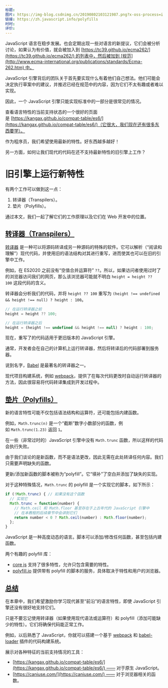 ```yaml
---
标题: 
图片: https://img-blog.csdnimg.cn/20190802103121987.png?x-oss-process=image/watermark,type_ZmFuZ3poZW5naGVpdGk,shadow_10,text_aHR0cHM6Ly9ibG9nLmNzZG4ubmV0L2h1cGlhbjE5ODk=,size_16,color_FFFFFF,t_70
链接: https://zh.javascript.info/polyfills
时时: 
评价:
---
```

JavaScript 语言在稳步发展。也会定期出现一些对语言的新提议，它们会被分析讨论，如果认为有价值，就会被加入到 [https://tc39.github.io/ecma262/](https://tc39.github.io/ecma262/) 的列表中，然后被加到 [规范](http://www.ecma-international.org/publications/standards/Ecma-262.htm) 中。

JavaScript 引擎背后的团队关于首先要实现什么有着他们自己想法。他们可能会决定执行草案中的建议，并推迟已经在规范中的内容，因为它们不太有趣或者难以实现。

因此，一个 JavaScript 引擎只能实现标准中的一部分是很常见的情况。


查看语言特性的当前支持状态的一个很好的页面是 [https://kangax.github.io/compat-table/es6/](https://kangax.github.io/compat-table/es6/)（它很大，我们现在还有很多东西要学）。

作为程序员，我们希望使用最新的特性。好东西越多越好！

另一方面，如何让我们现代的代码在还不支持最新特性的旧引擎上工作？
# 旧引擎上运行新特性


有两个工作可以做到这一点：

1. 转译器（Transpilers）。
2. 垫片（Polyfills）。

通过本文，我们一起了解它们的工作原理以及它们在 Web 开发中的位置。

## [转译器（Transpilers）](https://zh.javascript.info/polyfills#zhuan-yi-qi-transpilers)

[转译器](https://en.wikipedia.org/wiki/Source-to-source_compiler) 是一种可以将源码转译成另一种源码的特殊的软件。它可以解析（“阅读和理解”）现代代码，并使用旧的语法结构对其进行重写，进而使其也可以在旧的引擎中工作。

例如，在 ES2020 之前没有“空值合并运算符” `??`。所以，如果访问者使用过时了的浏览器访问我们的网页，那么该浏览器可能就不明白 `height = height ?? 100` 这段代码的含义。

转译器会分析我们的代码，并将 `height ?? 100` 重写为 `(height !== undefined && height !== null) ? height : 100`。

```js
// 在运行转译器之前
height = height ?? 100;

// 在运行转译器之后
height = (height !== undefined && height !== null) ? height : 100;
```

现在，重写了的代码适用于更旧版本的 JavaScript 引擎。

通常，开发者会在自己的计算机上运行转译器，然后将转译后的代码部署到服务器。

说到名字，[Babel](https://babeljs.io/) 是最著名的转译器之一。

现代项目构建系统，例如 [webpack](https://webpack.js.org/)，提供了在每次代码更改时自动运行转译器的方法，因此很容易将代码转译集成到开发过程中。

## [垫片（Polyfills）](https://zh.javascript.info/polyfills#dian-pian-polyfills)

新的语言特性可能不仅包括语法结构和运算符，还可能包括内建函数。

例如，`Math.trunc(n)` 是一个“截断”数字小数部分的函数，例如 `Math.trunc(1.23)` 返回 `1`。

在一些（非常过时的）JavaScript 引擎中没有 `Math.trunc` 函数，所以这样的代码会执行失败。

由于我们谈论的是新函数，而不是语法更改，因此无需在此处转译任何内容。我们只需要声明缺失的函数。

更新/添加新函数的脚本被称为“polyfill”。它“填补”了空白并添加了缺失的实现。

对于这种特殊情况，`Math.trunc` 的 polyfill 是一个实现它的脚本，如下所示：

```js
if (!Math.trunc) { // 如果没有这个函数
  // 实现它
  Math.trunc = function(number) {
    // Math.ceil 和 Math.floor 甚至存在于上古年代的 JavaScript 引擎中
    // 在本教程的后续章节中会讲到它们
    return number < 0 ? Math.ceil(number) : Math.floor(number);
  };
}
```

JavaScript 是一种高度动态的语言。脚本可以添加/修改任何函数，甚至包括内建函数。

两个有趣的 polyfill 库：

- [core js](https://github.com/zloirock/core-js) 支持了很多特性，允许只包含需要的特性。
- [polyfill.io](http://polyfill.io/) 提供带有 polyfill 的脚本的服务，具体取决于特性和用户的浏览器。
## [总结](https://zh.javascript.info/polyfills#zong-jie)

在本章中，我们希望激励你学习现代甚至“前沿”的语言特性，即使 JavaScript 引擎还没有很好地支持它们。

只是不要忘记使用转译器（如果使用现代语法或运算符）和 polyfill（添加可能缺少的特性）。它们将确保代码能正常工作。

例如，以后熟悉了 JavaScript，你就可以搭建一个基于 [webpack](https://webpack.js.org/) 和 [babel-loader](https://github.com/babel/babel-loader) 插件的代码构建系统。

展示对各种特征的当前支持情况的工具：

- [https://kangax.github.io/compat-table/es6/](https://kangax.github.io/compat-table/es6/) —— 对于原生 JavaScript。
- [https://caniuse.com/](https://caniuse.com/) —— 对于浏览器相关的函数。